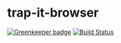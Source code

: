 # trap-it-browser

[![Greenkeeper badge](https://badges.greenkeeper.io/mauricedb/trap-it-browser.svg)](https://greenkeeper.io/)
[![Build Status](https://travis-ci.org/mauricedb/trap-it-browser.svg?branch=master)](https://travis-ci.org/mauricedb/trap-it-browser)
